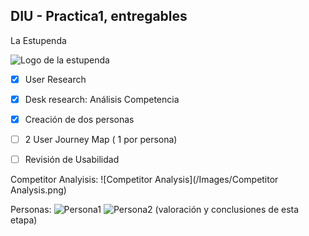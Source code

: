 ## DIU - Practica1, entregables

La Estupenda

![Logo de la estupenda](https://github.com/Yak-madrugador/DIU1.Yak-Madrugador/assets/104521143/57165558-12a6-40bc-a1ef-cedf17108782)


- [x] User Research 
- [x] Desk research: Análisis Competencia 
- [x] Creación de dos personas 
- [ ] 2 User Journey Map  ( 1 por persona)
- [ ] Revisión de Usabilidad 


Competitor Analyisis:
![Competitor Analysis](/Images/Competitor Analysis.png)

Personas:
![Persona1](/Images/Persona1.png)
![Persona2](/Images/Persona2.png)
(valoración y conclusiones de esta etapa)
